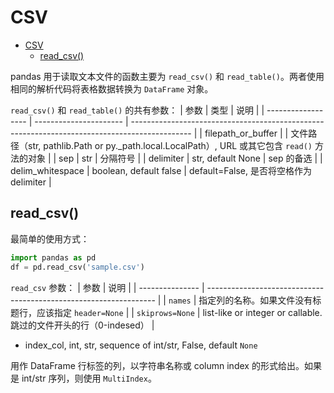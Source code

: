 # CSV

- [CSV](#csv)
  - [read_csv()](#readcsv)

pandas 用于读取文本文件的函数主要为 `read_csv()` 和 `read_table()`。两者使用相同的解析代码将表格数据转换为 `DataFrame` 对象。

`read_csv()` 和 `read_table()` 的共有参数：
| 参数               | 类型                   | 说明                                                                                          |
| ------------------ | ---------------------- | --------------------------------------------------------------------------------------------- |
| filepath_or_buffer |                        | 文件路径（str, pathlib.Path or py._path.local.LocalPath）, URL 或其它包含 `read()` 方法的对象 |
| sep                | str                    | 分隔符号                                                                                      |
| delimiter          | str, default None      | sep 的备选                                                                                    |
| delim_whitespace   | boolean, default false | default=False, 是否将空格作为 delimiter                                                       |

## read_csv()

最简单的使用方式：

```py
import pandas as pd
df = pd.read_csv('sample.csv')
```

`read_csv` 参数：
| 参数            | 说明                                                              |
| --------------- | ----------------------------------------------------------------- |
| `names`         | 指定列的名称。如果文件没有标题行，应该指定 `header=None`          |
| `skiprows=None` | list-like or integer or callable. 跳过的文件开头的行（0-indesed） |

- index_col, int, str, sequence of int/str, False, default `None`

用作 DataFrame 行标签的列，以字符串名称或 column index 的形式给出。如果是 int/str 序列，则使用 `MultiIndex`。

